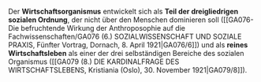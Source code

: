 
Der **Wirtschaftsorganismus** entwickelt sich als **Teil der dreigliedrigen sozialen Ordnung**, der nicht über den Menschen dominieren soll ([[GA076-Die befruchtende Wirkung der Anthroposophie auf die Fachwissenschaften/GA076 (6.) SOZIALWISSENSCHAFT UND SOZIALE PRAXIS, Fünfter Vortrag, Dornach, 8. April 1921|GA076/6]]) und als **reines Wirtschaftsleben** als einer der drei selbständigen Bereiche des sozialen Organismus ([[GA079 (8.) DIE KARDINALFRAGE DES WIRTSCHAFTSLEBENS, Kristiania (Oslo), 30. November 1921|GA079/8]]).
